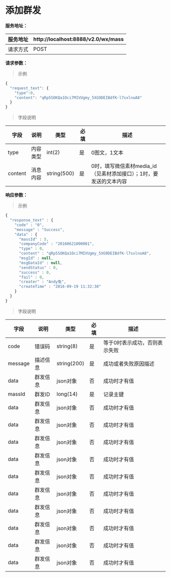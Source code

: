 # 添加群发

**服务地址：**

| 服务地址 | http:\/\/localhost:8888\/v2.0\/wx\/mass |
| --- | --- |
| 请求方式 | POST |

**请求参数：**

> 示例

```js
{
  "request_text": {
    "type":0,
    "content": "qRp5SOKQa1Oci7MIVUgmy_5XG9DEIBdfK-l7sxlnoA8"
  }
}
```

> 字段说明

| **字段** | **说明** | **类型** | **必填** | **描述** |
| --- | --- | --- | --- | --- |
| type | 内容类型 | int\(2\) | 是 | 0图文，1文本 |
| content | 消息内容 | string\(500\) | 是 | 0时，填写微信素材media\_id（见素材添加接口）；1时，要发送的文本内容 |

**响应参数：**

> 示例

```js
{
  "response_text" : {
    "code" : "0",
    "message" : "Success",
    "data" : {
      "massId" : 5,
      "companyCode" : "20160621000001",
      "type" : 0,
      "content" : "qRp5SOKQa1Oci7MIVUgmy_5XG9DEIBdfK-l7sxlnoA8",
      "msgId" : null,
      "msgDataId" : null,
      "sendStatus" : 0,
      "success" : 0,
      "fail" : 0,
      "creater" : "Andy兔",
      "createTime" : "2016-09-19 11:32:38"
    }
  }
}
```

> 字段说明

| **字段** | **说明** | **类型** | **必填** | **描述** |
| --- | --- | --- | --- | --- |
| code | 错误码 | string\(8\) | 是 | 等于0时表示成功，否则表示失败 |
| message | 描述信息 | string\(200\) | 是 | 成功或者失败原因描述 |
| data | 群发信息 | json对象 | 否  | 成功时才有值 |
| massId | 群发ID | long(14) | 是 | 记录主键 |
| data | 群发信息 | json对象 | 否  | 成功时才有值 |
| data | 群发信息 | json对象 | 否  | 成功时才有值 |
| data | 群发信息 | json对象 | 否  | 成功时才有值 |
| data | 群发信息 | json对象 | 否 | 成功时才有值 |
| data | 群发信息 | json对象 | 否 | 成功时才有值 |
| data | 群发信息 | json对象 | 否 | 成功时才有值 |
| data | 群发信息 | json对象 | 否 | 成功时才有值 |
| data | 群发信息 | json对象 | 否 | 成功时才有值 |
| data | 群发信息 | json对象 | 否 | 成功时才有值 |
| data | 群发信息 | json对象 | 否 | 成功时才有值 |

